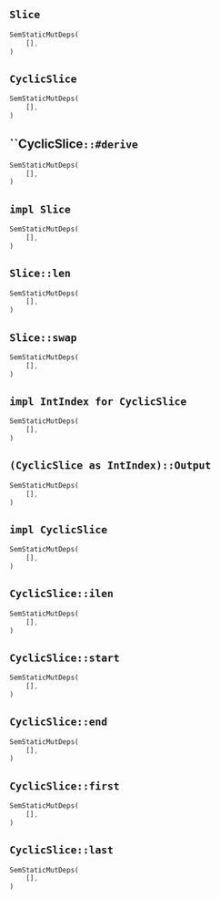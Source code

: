 ## `Slice`

```rust
SemStaticMutDeps(
    [],
)
```

## `CyclicSlice`

```rust
SemStaticMutDeps(
    [],
)
```

## ``CyclicSlice`::#derive`

```rust
SemStaticMutDeps(
    [],
)
```

## `impl Slice`

```rust
SemStaticMutDeps(
    [],
)
```

## `Slice::len`

```rust
SemStaticMutDeps(
    [],
)
```

## `Slice::swap`

```rust
SemStaticMutDeps(
    [],
)
```

## `impl IntIndex for CyclicSlice`

```rust
SemStaticMutDeps(
    [],
)
```

## `(CyclicSlice as IntIndex)::Output`

```rust
SemStaticMutDeps(
    [],
)
```

## `impl CyclicSlice`

```rust
SemStaticMutDeps(
    [],
)
```

## `CyclicSlice::ilen`

```rust
SemStaticMutDeps(
    [],
)
```

## `CyclicSlice::start`

```rust
SemStaticMutDeps(
    [],
)
```

## `CyclicSlice::end`

```rust
SemStaticMutDeps(
    [],
)
```

## `CyclicSlice::first`

```rust
SemStaticMutDeps(
    [],
)
```

## `CyclicSlice::last`

```rust
SemStaticMutDeps(
    [],
)
```

